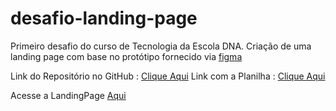# desafio-landing-page
Primeiro desafio do curso de Tecnologia da Escola DNA. 
Criação de uma landing page com base no protótipo fornecido via [figma](https://tinyurl.com/desafio01LP)

Link do Repositório no GitHub : [Clique Aqui](https://github.com/TamiresBSS/desafio-landing-page)
Link com a Planilha : [Clique Aqui](https://tinyurl.com/GsheetsDesafio)

Acesse a LandingPage [Aqui]()

